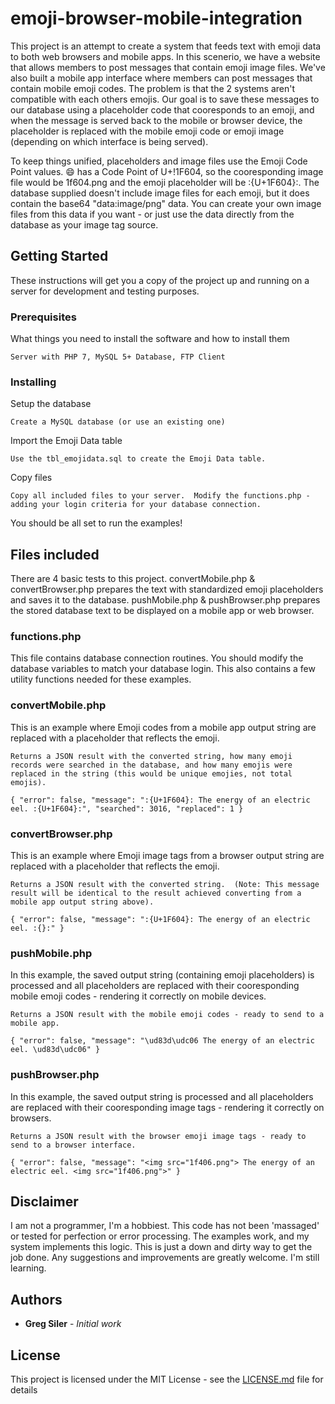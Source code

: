# emoji-browser-mobile-integration

This project is an attempt to create a system that feeds text with emoji data to both web browsers and mobile apps.  In this scenerio, we have a website that allows members to post messages that contain emoji image files.  We've also built a mobile app interface where members can post messages that contain mobile emoji codes.  The problem is that the 2 systems aren't compatible with each others emojis.  Our goal is to save these messages to our database using a placeholder code that cooresponds to an emoji, and when the message is served back to the mobile or browser device, the placeholder is replaced with the mobile emoji code or emoji image (depending on which interface is being served).

To keep things unified, placeholders and image files use the Emoji Code Point values.  😄 has a Code Point of U+!1F604, so the cooresponding image file would be 1f604.png and the emoji placeholder will be :{U+1F604}:.  The database supplied doesn't include image files for each emoji, but it does contain the base64 "data:image/png" data.  You can create your own image files from this data if you want - or just use the data directly from the database as your image tag source.  

## Getting Started

These instructions will get you a copy of the project up and running on a server for development and testing purposes. 

### Prerequisites

What things you need to install the software and how to install them

```
Server with PHP 7, MySQL 5+ Database, FTP Client
```

### Installing

Setup the database

```
Create a MySQL database (or use an existing one)
```

Import the Emoji Data table

```
Use the tbl_emojidata.sql to create the Emoji Data table.
```

Copy files

```
Copy all included files to your server.  Modify the functions.php - adding your login criteria for your database connection.
```

You should be all set to run the examples!

## Files included

There are 4 basic tests to this project.  convertMobile.php & convertBrowser.php prepares the text with standardized emoji placeholders and saves it to the database.  pushMobile.php & pushBrowser.php prepares the stored database text to be displayed on a mobile app or web browser.

### functions.php

This file contains database connection routines.  You should modify the database variables to match your database login.  This also contains a few utility functions needed for these examples.


### convertMobile.php

This is an example where Emoji codes from a mobile app output string are replaced with a placeholder that reflects the emoji.  

```
Returns a JSON result with the converted string, how many emoji records were searched in the database, and how many emojis were replaced in the string (this would be unique emojies, not total emojis).  

{ "error": false, "message": ":{U+1F604}: The energy of an electric eel. :{U+1F604}:", "searched": 3016, "replaced": 1 }
```

### convertBrowser.php

This is an example where Emoji image tags from a browser output string are replaced with a placeholder that reflects the emoji.  

```
Returns a JSON result with the converted string.  (Note: This message result will be identical to the result achieved converting from a mobile app output string above).

{ "error": false, "message": ":{U+1F604}: The energy of an electric eel. :{}:" }
```

### pushMobile.php

In this example, the saved output string (containing emoji placeholders) is processed and all placeholders are replaced with their cooresponding mobile emoji codes - rendering it correctly on mobile devices.

```
Returns a JSON result with the mobile emoji codes - ready to send to a mobile app.

{ "error": false, "message": "\ud83d\udc06 The energy of an electric eel. \ud83d\udc06" }
```

### pushBrowser.php

In this example, the saved output string is processed and all placeholders are replaced with their cooresponding image tags - rendering it correctly on browsers.

```
Returns a JSON result with the browser emoji image tags - ready to send to a browser interface.

{ "error": false, "message": "<img src="1f406.png"> The energy of an electric eel. <img src="1f406.png">" }
```


## Disclaimer

I am not a programmer, I'm a hobbiest. This code has not been 'massaged' or tested for perfection or error processing.  The examples work, and my system implements this logic.  This is just a down and dirty way to get the job done.  Any suggestions and improvements are greatly welcome.  I'm still learning. 

## Authors

* **Greg Siler** - *Initial work*

## License

This project is licensed under the MIT License - see the [LICENSE.md](LICENSE.md) file for details
